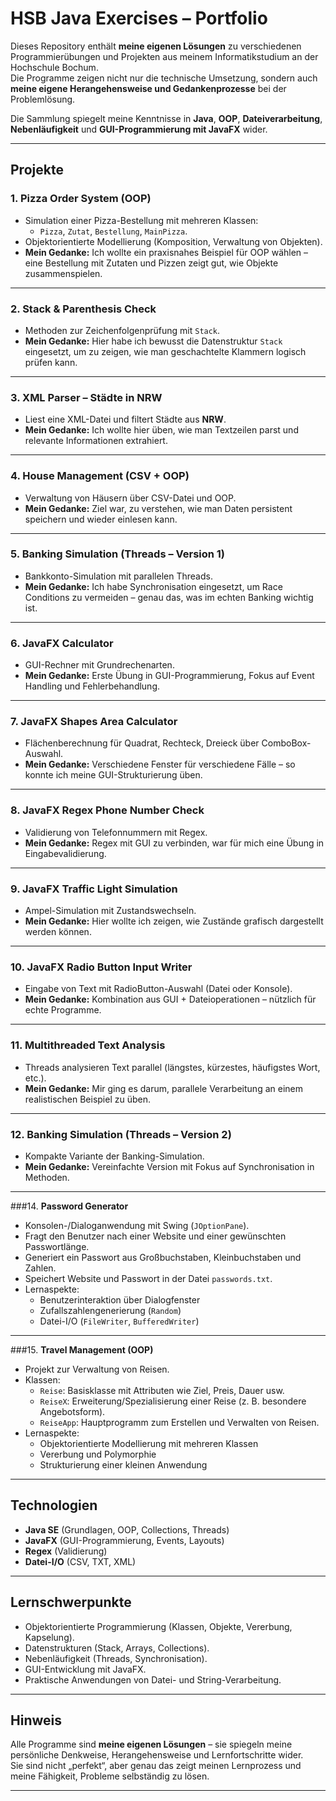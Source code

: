 # HSB Java Exercises – Portfolio  
Dieses Repository enthält **meine eigenen Lösungen** zu verschiedenen Programmierübungen und Projekten aus meinem Informatikstudium an der Hochschule Bochum.  
Die Programme zeigen nicht nur die technische Umsetzung, sondern auch **meine eigene Herangehensweise und Gedankenprozesse** bei der Problemlösung.  

Die Sammlung spiegelt meine Kenntnisse in **Java**, **OOP**, **Dateiverarbeitung**, **Nebenläufigkeit** und **GUI-Programmierung mit JavaFX** wider.  

---

## Projekte

### 1. Pizza Order System (OOP)
- Simulation einer Pizza-Bestellung mit mehreren Klassen:  
  - `Pizza`, `Zutat`, `Bestellung`, `MainPizza`.  
- Objektorientierte Modellierung (Komposition, Verwaltung von Objekten).  
- **Mein Gedanke:** Ich wollte ein praxisnahes Beispiel für OOP wählen – eine Bestellung mit Zutaten und Pizzen zeigt gut, wie Objekte zusammenspielen.  

---

### 2. Stack & Parenthesis Check
- Methoden zur Zeichenfolgenprüfung mit `Stack`.  
- **Mein Gedanke:** Hier habe ich bewusst die Datenstruktur `Stack` eingesetzt, um zu zeigen, wie man geschachtelte Klammern logisch prüfen kann.  

---

### 3. XML Parser – Städte in NRW
- Liest eine XML-Datei und filtert Städte aus **NRW**.  
- **Mein Gedanke:** Ich wollte hier üben, wie man Textzeilen parst und relevante Informationen extrahiert.  

---

### 4. House Management (CSV + OOP)
- Verwaltung von Häusern über CSV-Datei und OOP.  
- **Mein Gedanke:** Ziel war, zu verstehen, wie man Daten persistent speichern und wieder einlesen kann.  

---

### 5. Banking Simulation (Threads – Version 1)
- Bankkonto-Simulation mit parallelen Threads.  
- **Mein Gedanke:** Ich habe Synchronisation eingesetzt, um Race Conditions zu vermeiden – genau das, was im echten Banking wichtig ist.  

---

### 6. JavaFX Calculator
- GUI-Rechner mit Grundrechenarten.  
- **Mein Gedanke:** Erste Übung in GUI-Programmierung, Fokus auf Event Handling und Fehlerbehandlung.  

---

### 7. JavaFX Shapes Area Calculator
- Flächenberechnung für Quadrat, Rechteck, Dreieck über ComboBox-Auswahl.  
- **Mein Gedanke:** Verschiedene Fenster für verschiedene Fälle – so konnte ich meine GUI-Strukturierung üben.  

---

### 8. JavaFX Regex Phone Number Check
- Validierung von Telefonnummern mit Regex.  
- **Mein Gedanke:** Regex mit GUI zu verbinden, war für mich eine Übung in Eingabevalidierung.  

---

### 9. JavaFX Traffic Light Simulation
- Ampel-Simulation mit Zustandswechseln.  
- **Mein Gedanke:** Hier wollte ich zeigen, wie Zustände grafisch dargestellt werden können.  

---

### 10. JavaFX Radio Button Input Writer
- Eingabe von Text mit RadioButton-Auswahl (Datei oder Konsole).  
- **Mein Gedanke:** Kombination aus GUI + Dateioperationen – nützlich für echte Programme.  

---

### 11. Multithreaded Text Analysis
- Threads analysieren Text parallel (längstes, kürzestes, häufigstes Wort, etc.).  
- **Mein Gedanke:** Mir ging es darum, parallele Verarbeitung an einem realistischen Beispiel zu üben.  

---

### 12. Banking Simulation (Threads – Version 2)
- Kompakte Variante der Banking-Simulation.  
- **Mein Gedanke:** Vereinfachte Version mit Fokus auf Synchronisation in Methoden.  

---
###14. **Password Generator**
   - Konsolen-/Dialoganwendung mit Swing (`JOptionPane`).
   - Fragt den Benutzer nach einer Website und einer gewünschten Passwortlänge.
   - Generiert ein Passwort aus Großbuchstaben, Kleinbuchstaben und Zahlen.
   - Speichert Website und Passwort in der Datei `passwords.txt`.
   - Lernaspekte:
     - Benutzerinteraktion über Dialogfenster
     - Zufallszahlengenerierung (`Random`)
     - Datei-I/O (`FileWriter`, `BufferedWriter`)
---
###15. **Travel Management (OOP)**
   - Projekt zur Verwaltung von Reisen.
   - Klassen:
     - `Reise`: Basisklasse mit Attributen wie Ziel, Preis, Dauer usw.
     - `ReiseX`: Erweiterung/Spezialisierung einer Reise (z. B. besondere Angebotsform).
     - `ReiseApp`: Hauptprogramm zum Erstellen und Verwalten von Reisen.
   - Lernaspekte:
     - Objektorientierte Modellierung mit mehreren Klassen
     - Vererbung und Polymorphie
     - Strukturierung einer kleinen Anwendung
---

## Technologien
- **Java SE** (Grundlagen, OOP, Collections, Threads)  
- **JavaFX** (GUI-Programmierung, Events, Layouts)  
- **Regex** (Validierung)  
- **Datei-I/O** (CSV, TXT, XML)  

---

## Lernschwerpunkte
- Objektorientierte Programmierung (Klassen, Objekte, Vererbung, Kapselung).  
- Datenstrukturen (Stack, Arrays, Collections).  
- Nebenläufigkeit (Threads, Synchronisation).  
- GUI-Entwicklung mit JavaFX.  
- Praktische Anwendungen von Datei- und String-Verarbeitung.  

---

## Hinweis
Alle Programme sind **meine eigenen Lösungen** – sie spiegeln meine persönliche Denkweise, Herangehensweise und Lernfortschritte wider.  
Sie sind nicht „perfekt“, aber genau das zeigt meinen Lernprozess und meine Fähigkeit, Probleme selbständig zu lösen.  

---
